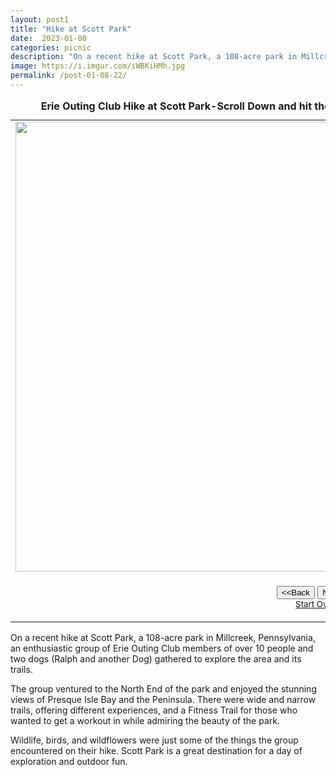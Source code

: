 ```yaml
---
layout: post1
title: "Hike at Scott Park"
date:  2023-01-08
categories: picnic
description: "On a recent hike at Scott Park, a 108-acre park in Millcreek, Pennsylvania, an enthusiastic group of Erie Outing Club members of over 10 people and two dogs (Ralph and another Dog) gathered to explore the area and its trails."
image: https://i.imgur.com/iWBKiHMh.jpg
permalink: /post-01-08-22/
---
```



<table border="0" cellpadding="0">
  <caption><strong>Erie Outing Club Hike at Scott Park-Scroll Down and hit the Next button to view slide show,read the story below.</strong></caption>
  <tr>
    <td width="100%"><img src="https://i.imgur.com/iWBKiHMh.jpg" width="960" height="720" class="responsive" name="photoslider"></td>
  </tr>
  <tr>
    <td width="100%"><form method="POST" name="rotater">
      <div align="center"><center><p><script language="JavaScript1.1">
var photos=new Array()
var which=0

/*Change the below variables to reference your own images. You may have as many images in the slider as you wish*/
photos[0]="https://i.imgur.com/iWBKiHMh.jpg"
photos[1]="https://i.imgur.com/jXJT4uwh.jpg"
photos[2]="https://i.imgur.com/VI9OTmRh.jpg"


function backward(){
if (which>0){
window.status=''
which--
document.images.photoslider.src=photos[which]
}
}

function forward(){
if (which<photos.length-1){
which++
document.images.photoslider.src=photos[which]
}
else window.status='End of gallery'
}
</script><input type="button" value="&lt;&lt;Back" name="B2"
      onClick="backward()"> <input type="button" value="Next&gt;&gt;" name="B1"
      onClick="forward()"><br>
      <a href="#" onClick="which=1;backward();return false"><small>Start Over</small></a></p>
      </center></div>
    </form>
    </td>
  </tr>
</table>
<p>On a recent hike at Scott Park, a 108-acre park in Millcreek, Pennsylvania, an enthusiastic group of Erie Outing Club members of over 10 people and two dogs (Ralph and another Dog) gathered to explore the area and its trails.</p>

 <p>The group ventured to the North End of the park and enjoyed the stunning views of Presque Isle Bay and the Peninsula. There were wide and narrow trails, offering different experiences, and a Fitness Trail for those who wanted to get a workout in while admiring the beauty of the park.</p> 

<p>Wildlife, birds, and wildflowers were just some of the things the group encountered on their hike. Scott Park is a great destination for a day of exploration and outdoor fun.</p>







 
<br>
<br>
